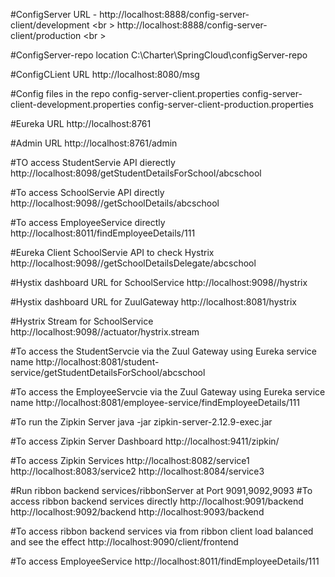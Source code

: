 #ConfigServer URL -
http://localhost:8888/config-server-client/development <br \>
http://localhost:8888/config-server-client/production <br \>

#ConfigServer-repo location
C:\\Charter\\SpringCloud\\configServer-repo

#ConfigCLient URL
http://localhost:8080/msg

#Config files in the repo
config-server-client.properties
config-server-client-development.properties
config-server-client-production.properties

#Eureka URL
http://localhost:8761

#Admin URL
http://localhost:8761/admin

#TO access StudentServie API dierectly
http://localhost:8098/getStudentDetailsForSchool/abcschool

#To access SchoolServie API directly
http://localhost:9098//getSchoolDetails/abcschool

#To access EmployeeService directly
http://localhost:8011/findEmployeeDetails/111

#Eureka Client SchoolServie API to check Hystrix
http://localhost:9098//getSchoolDetailsDelegate/abcschool

#Hystix dashboard URL for SchoolService
http://localhost:9098//hystrix

#Hystix dashboard URL for ZuulGateway
http://localhost:8081/hystrix

#Hystrix Stream for SchoolService
http://localhost:9098//actuator/hystrix.stream

#To access the StudentServcie via the Zuul Gateway using Eureka service name
http://localhost:8081/student-service/getStudentDetailsForSchool/abcschool

#To access the EmployeeServcie via the Zuul Gateway using Eureka service name
http://localhost:8081/employee-service/findEmployeeDetails/111

#To run the Zipkin Server
java -jar zipkin-server-2.12.9-exec.jar

#To access Zipkin Server Dashboard
http://localhost:9411/zipkin/

#To access Zipkin Services
http://localhost:8082/service1
http://localhost:8083/service2
http://localhost:8084/service3

#Run ribbon backend services/ribbonServer at Port 9091,9092,9093
#To access ribbon backend services directly
http://localhost:9091/backend
http://localhost:9092/backend
http://localhost:9093/backend

#To access ribbon backend services via from ribbon client load balanced and see the effect
 http://localhost:9090/client/frontend

#To access EmployeeService
 http://localhost:8011/findEmployeeDetails/111
